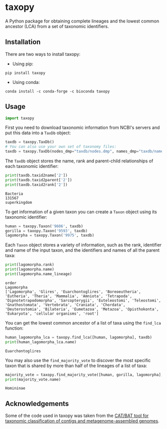 # taxopy

A Python package for obtaining complete lineages and the lowest common ancestor (LCA) from a set of taxonomic identifiers.

## Installation

There are two ways to install taxopy:

  - Using pip:

```
pip install taxopy
```

  - Using conda:

```
conda install -c conda-forge -c bioconda taxopy
```

## Usage

```python
import taxopy
```

First you need to download taxonomic information from NCBI's servers and put this data into a `TaxDb` object:


```python
taxdb = taxopy.TaxDb()
# You can also use your own set of taxonomy files:
taxdb = taxopy.TaxDb(nodes_dmp="taxdb/nodes.dmp", names_dmp="taxdb/names.dmp", keep_files=True)
```

The `TaxDb` object stores the name, rank and parent-child relationships of each taxonomic identifier:


```python
print(taxdb.taxid2name['2'])
print(taxdb.taxid2parent['2'])
print(taxdb.taxid2rank['2'])
```

    Bacteria
    131567
    superkingdom


To get information of a given taxon you can create a `Taxon` object using its taxonomic identifier:


```python
human = taxopy.Taxon('9606', taxdb)
gorilla = taxopy.Taxon('9593', taxdb)
lagomorpha = taxopy.Taxon('9975', taxdb)
```

Each `Taxon` object stores a variety of information, such as the rank, identifier and name of the input taxon, and the identifiers and names of all the parent taxa:


```python
print(lagomorpha.rank)
print(lagomorpha.name)
print(lagomorpha.name_lineage)
```

    order
    Lagomorpha
    ['Lagomorpha', 'Glires', 'Euarchontoglires', 'Boreoeutheria', 'Eutheria', 'Theria', 'Mammalia', 'Amniota', 'Tetrapoda', 'Dipnotetrapodomorpha', 'Sarcopterygii', 'Euteleostomi', 'Teleostomi', 'Gnathostomata', 'Vertebrata', 'Craniata', 'Chordata', 'Deuterostomia', 'Bilateria', 'Eumetazoa', 'Metazoa', 'Opisthokonta', 'Eukaryota', 'cellular organisms', 'root']


You can get the lowest common ancestor of a list of taxa using the `find_lca` function:


```python
human_lagomorpha_lca = taxopy.find_lca([human, lagomorpha], taxdb)
print(human_lagomorpha_lca.name)
```

    Euarchontoglires


You may also use the `find_majority_vote` to discover the most specific taxon that is shared by more than half of the lineages of a list of taxa:


```python
majority_vote = taxopy.find_majority_vote([human, gorilla, lagomorpha], taxdb)
print(majority_vote.name)
```

    Homininae

## Acknowledgements

Some of the code used in taxopy was taken from the [CAT/BAT tool for taxonomic classification of contigs and metagenome-assembled genomes](https://github.com/dutilh/CAT).